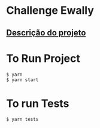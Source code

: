 # Challenge Ewally
## <a href="https://github.com/RaphaCassari/Challenge_Ewally/blob/master/challenge_ewally.pdf">Descrição do projeto</a>

# To Run Project
```
$ yarn
$ yarn start
```

# To run Tests
```
$ yarn tests
```
